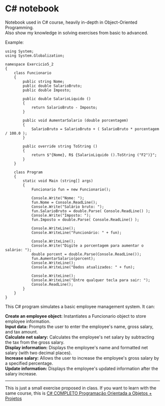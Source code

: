 # C# notebook

Notebook used in C# course, heavily in-depth in Object-Oriented Programming.  
Also show my knowledge in solving exercises from basic to advanced.  

Example:

```
using System;
using System.Globalization;

namespace Exercicio5_2
{
    class Funcionario
    {
        public string Nome;
        public double SalarioBruto;
        public double Imposto;

        public double SalarioLiquido ()
        {
            return SalarioBruto - Imposto;
        }

        public void AumentarSalario (double porcentagem)
        {
            SalarioBruto = SalarioBruto + ( SalarioBruto * porcentagem / 100.0 );
        }

        public override string ToString ()
        {
            return $"{Nome}, R$ {SalarioLiquido ().ToString ("F2")}";
        }
    }

    class Program
    {
        static void Main (string[] args)
        {
            Funcionario fun = new Funcionario();

            Console.Write("Nome: ");
            fun.Nome = Console.ReadLine();
            Console.Write("Salário bruto: ");
            fun.SalarioBruto = double.Parse( Console.ReadLine() );
            Console.Write("Imposto: ");
            fun.Imposto = double.Parse( Console.ReadLine() );

            Console.WriteLine();
            Console.WriteLine("Funcionário: " + fun);

            Console.WriteLine();
            Console.Write("Digite a porcentagem para aumentar o salário: ");
            double porcent = double.Parse(Console.ReadLine());
            fun.AumentarSalario(porcent);
            Console.WriteLine();
            Console.WriteLine("Dados atualizados: " + fun);

            Console.WriteLine();
            Console.WriteLine("Entre qualquer tecla para sair: ");
            Console.ReadLine();
        }
    }
}
```
This C# program simulates a basic employee management system. It can:

****Create an employee object:**** Instantiates a Funcionario object to store employee information.  
**Input data:** Prompts the user to enter the employee's name, gross salary, and tax amount.  
**Calculate net salary:** Calculates the employee's net salary by subtracting the tax from the gross salary.  
**Display information:** Displays the employee's name and formatted net salary (with two decimal places).  
**Increase salary:** Allows the user to increase the employee's gross salary by a specified percentage.  
**Update information:** Displays the employee's updated information after the salary increase.  
<hr>

This is just a small exercise proposed in class. If you want to learn with the same course, this is <a href="https://www.udemy.com/course/programacao-orientada-a-objetos-csharp/?couponCode=MCLARENT71824">C# COMPLETO Programação Orientada a Objetos + Projetos</a>
